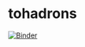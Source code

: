 # tohadrons

[![Binder](https://mybinder.org/badge_logo.svg)](https://mybinder.org/v2/gh/StewMH/tohadrons/HEAD)
